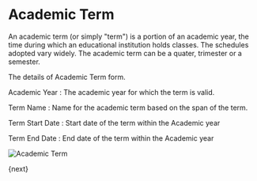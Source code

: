 # Academic Term

An academic term (or simply "term") is a portion of an academic year, the time during which an educational institution holds classes. The schedules adopted vary widely. The academic term can be a quater, trimester or a semester.

The details of Academic Term form.

Academic Year : The academic year for which the term is valid.

Term Name : Name for the academic term based on the span of the term.

Term Start Date : Start date of the term within the Academic year

Term End Date : End date of the term within the Academic year


<img class="screenshot" alt="Academic Term" src="/docs/assets/img/schools/setup/academic-term.png">


{next}